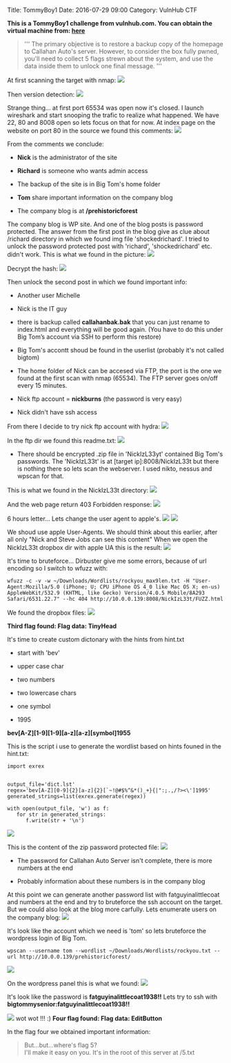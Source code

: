 Title: TommyBoy1
Date: 2016-07-29 09:00
Category: VulnHub CTF

**This is a TommyBoy1 challenge from vulnhub.com. You can obtain the virtual
machine from: [here](https://www.vulnhub.com/entry/tommy-boy-1,157/)**

> '''
> The primary objective is to restore a backup copy of the homepage to Callahan 
> Auto's server. However, to consider the box fully pwned, you'll need to collect 
> 5 flags strewn about the system, and use the data inside them to unlock one 
> final message.
> '''

At first scanning the target with nmap:
![](images/TommyPics/1_nmap.png)

Then version detection:
![](images/TommyPics/1_1_nmap.png)

Strange thing... at first port 65534 was open now it's closed. I launch
wireshark and start snooping the trafic to realize what happened. We have 22, 80
and 8008 open so lets focus on that for now.
At index page on the website on port 80 in the source we found this comments:
![](images/TommyPics/1_3_comment_in_index_html.png)

From the comments we conclude:

- **Nick** is the administrator of the site

- **Richard** is someone who wants admin access

- The backup of the site is in Big Tom's home folder

- **Tom** share important information on the company blog

- The company blog is at **/prehistoricforest**

The company blog is WP site. And one of the blog posts is password protected.
The answer from the first post in the blog give as clue about /richard directory
in which we found img file 'shockedrichard'. I tried to unlock the password
protected post with 'richard', 'shockedrichard' etc. didn't work. This is what
we found in the picture:
![](images/TommyPics/5_found_hash_in_picture.png)

Decrypt the hash:
![](images/TommyPics/6_decrypt_hash.png)

Then unlock the second post in which we found important info:

- Another user Michelle

- Nick is the IT guy

- there is backup called **callahanbak.bak** that you can just rename to
  index.html and everything will be good again. (You have to do this under Big Tom’s account via SSH to perform this restore)

- Big Tom's accontt shoud be found in the userlist (probably it's not called
  bigtom)

- The home folder of Nick can be accesed via FTP, the port is the one we
  found at the first scan with nmap (65534). The FTP server goes on/off every
  15 minutes.

- Nick ftp account = **nickburns** (the password is very easy)

- Nick didn't have ssh access

From there I decide to try nick ftp account with hydra:
![](images/TommyPics/8_hydra_brute.png)

In the ftp dir we found this readme.txt:
![](images/TommyPics/9_ftp_readme.png)

- There should be encrypted .zip file in 'NickIzL33yt' contained Big Tom's passwords.
The 'NickIzL33t' is at [target ip]:8008/NickIzL33t but there is nothing there so 
lets scan the webserver. I used nikto, nessus and wpscan for that.

This is what we found in the NickIzL33t directory:
![](images/TommyPics/10_dropbox_dir_html.png)

And the web page return 403 Forbidden response:
![](images/TommyPics/11_forbidden_403.png)

6 hours letter... Lets change the user agent to apple's.
![](images/TommyPics/12_changed_ua.png)
![](images/TommyPics/13_resp.png)

We shoud use apple User-Agents. We should think about this earlier, after all
only "Nick and Steve Jobs can see this content"
When we open the NickIzL33t dropbox dir with apple UA this is the result:
![](images/TommyPics/14_pass_dummy_test.png)

It's time to bruteforce... Dirbuster give me some errors, because of url
encoding so I switch to wfuzz with:

```
wfuzz -c -v -w ~/Downloads/Wordlists/rockyou_max9len.txt -H "User-Agent:Mozilla/5.0 (iPhone; U; CPU iPhone OS 4_0 like Mac OS X; en-us) AppleWebKit/532.9 (KHTML, like Gecko) Version/4.0.5 Mobile/8A293 Safari/6531.22.7" --hc 404 http://10.0.0.139:8008/NickIzL33t/FUZZ.html
```

We found the dropbox files:
![](images/TommyPics/15_dropbox_found.png)
<!-- TODO:flag3 -->
**Third flag found: Flag data: TinyHead**

It's time to create custom dictonary with the hints from hint.txt

- start with 'bev'

- upper case char

- two numbers

- two lowercase chars

- one symbol

- 1995

**bev[A-Z][1-9][1-9][a-z][a-z][symbol]1955**

This is the script i use to generate the wordlist based on hints founed in the hint.txt:
```
import exrex


output_file='dict.lst'
regex='bev[A-Z][0-9]{2}[a-z]{2}[`~!@#$%^&*()_+}{|":;.,/?><\']1995'
generated_strings=list(exrex.generate(regex))

with open(output_file, 'w') as f:
   for str in generated_strings:
      f.write(str + '\n')
```
![](images/TommyPics/16_fcrack.png)

This is the content of the zip password protected file:
![](images/TommyPics/17_passes_open.png)

- The password for Callahan Auto Server isn't complete, there is more numbers at
  the end

- Probably information about these numbers is in the company blog

At this point we can generate another password list with fatguyinalittlecoat and
numbers at the end and try to bruteforce the ssh account on the target. But we
could also look at the blog more carfully. Lets enumerate users on the company
blog:
![](images/TommyPics/18_enumerate.png)

It's look like the account which we need is 'tom' so lets bruteforce the
wordpress login of Big Tom.

```
wpscan --username tom --wordlist ~/Downloads/Wordlists/rockyou.txt --url http://10.0.0.139/prehistoricforest/
```

![](images/TommyPics/19_wp_login_found.png)

On the wordpress panel this is what we found:
![](images/TommyPics/20_tom_panel.png)

It's look like the password is **fatguyinalittlecoat1938!!**
Lets try to ssh with **bigtommysenior:fatguyinalittlecoat1938!!**

![](images/TommyPics/21_ssh_in.png)
wot wot !!! :) 
**Four flag found: Flag data: EditButton**

In the flag four we obtained important information:
>But...but...where's flag 5?  
>I'll make it easy on you.  It's in the root of this server at /5.txt
